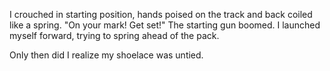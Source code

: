 I crouched in starting position, hands poised on the track and back coiled like a spring. "On your mark! Get set!" The starting gun boomed. I launched myself forward, trying to spring ahead of the pack.

Only then did I realize my shoelace was untied.